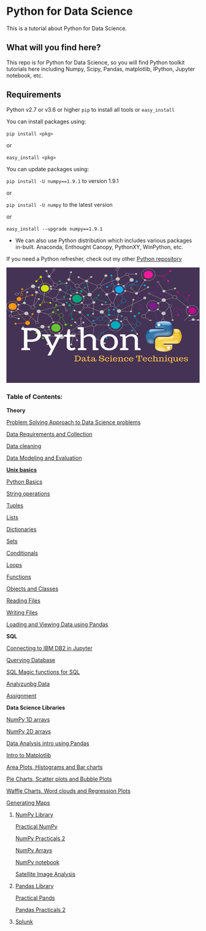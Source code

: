 # Python for Data Science

This is a tutorial about Python for Data Science.

## What will you find here?

This repo is for Python for Data Science, so you will find Python toolkit tutorials here including Numpy, Scipy, Pandas, matplotlib, IPython, Jupyter notebook, etc.

## Requirements

Python v2.7 or v3.6 or higher
`pip` to install all tools or `easy_install`

You can install packages using:

`pip install <pkg>`

or

`easy_install <pkg>`

You can update packages using:

`pip install -U numpy==1.9.1` to version 1.9.1

or

`pip install -U numpy` to the latest version

or

`easy_install --upgrade numpy==1.9.1`

- We can also use Python distribution which includes various packages in-built. Anaconda, Enthought Canopy, PythonXY, WinPython, etc.

If you need a Python refresher, check out my other [Python repository](https://github.com/piyushpatel2005/Python)

![Python for Data science](images/data-science.png)

### Table of Contents:

**Theory**

[Problem Solving Approach to Data Science problems](lessons/Problem_solving_approach.ipynb)

[Data Requirements and Collection](lessons/Data_collection.ipynb)

[Data cleaning](lessons/Data_Cleaning.ipynb)

[Data Modeling and Evaluation](lessons/Modeling.ipynb)


**[Unix basics](lessons/UNIX.html)**

[Python Basics](lessons/Python101.ipynb)

[String operations](lessons/python/1.2_String_Operations.ipynb)

[Tuples](lessons/python/2.1_Tuples.ipynb)

[Lists](lessons/python/2.2_Lists.ipynb)

[Dictionaries](lessons/python/2.3_Dictionaries.ipynb)

[Sets](lessons/python/2.4_Sets.ipynb)

[Conditionals](lessons/python/3.1_Conditions.ipynb)

[Loops](lessons/python/3.2_loops.ipynb)

[Functions](lessons/python/3.3_Functions.ipynb)

[Objects and Classes](lessons/python/3.4_Objects_and_Classes.ipynb)

[Reading Files](lessons/python/4.1_Reading_Files.ipynb)

[Writing Files](lessons/python/4.2Writing_and_Saving_Files.ipynb)

[Loading and Viewing Data using Pandas](lessons/python/4.3_Loading_Data_and_Viewing_Data.ipynb)

**SQL**

[Connecting to IBM DB2 in Jupyter](lessons/sql/1-1-Connecting-2-IBMDB2.ipynb)

[Querying Database](lessons/sql/1-2-Querying.ipynb)

[SQL Magic functions for SQL](lessons/sql/1-3-SQLmagic.ipynb)

[Analyzunbg Data](lessons/sql/1-5-Analyzing-Data.ipynb)

[Assignment](lessons/sql/1-6-Peer-Assignment.ipynb)

**Data Science Libraries**

[NumPy 1D arrays](lessons/python/4.4_Numpy1d.ipynb)

[NumPy 2D arrays](lessons/python/4.4_Numpy2d.ipynb)

[Data Analysis intro using Pandas](lessons/python/001.Data_Analytis_Intro.ipynb)

[Intro to Matplotlib](lessons/python/1-1-1.Introduction-to-Matplotlib.ipynb)

[Area Plots, Histograms and Bar charts](lessons/python/2-2-1-Area-Plots-Histograms-and-Bar-Charts.ipynb)

[Pie Charts, Scatter plots and Bubble Plots](lessons/python/2-3-1-Pie-Charts-Box-Plots-Scatter-Plots-and-Bubble-Plots.ipynb)

[Waffle Charts, Word clouds and Regression Plots](lessons/python/3-4-1-Waffle-Charts-Word-Clouds-and-Regression-Plots.ipynb)


[Generating Maps](lessons/python/3-5-1-Generating-Maps.ipynb)

1. [NumPy Library](lessons/numpy.md)

	[Practical NumPy](lessons/numpy.ipynb)

	[NumPy Practicals 2](lessons/numpy2.ipynb)

	[NumPy Arrays](lessons/03_Numpy_Notebook.ipynb)

	[NumPy notebook](lessons/libs/03_Numpy_Notebook.ipynb)

	[Satellite Image Analysis](lessons/libs/Satellite_Image_Analysis_numpy.ipynb)

2. [Pandas Library](lessons/pandas.md)

	[Practical Pands](lessons/pandas.ipynb)

	[Pandas Practicals 2](lessons/pandas2.ipynb)

3. [Splunk](lessons/splunk.md)
